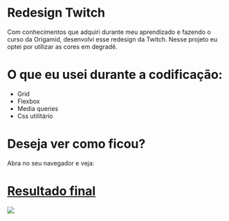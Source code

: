 # Redesign Twitch

Com conhecimentos que adquiri durante meu aprendizado e fazendo o curso da Origamid, desenvolvi esse redesign da Twitch. Nesse projeto eu optei por utilizar as cores em degradê.

# O que eu usei durante a codificação:

<ul>
  <li>Grid</li>
  <li>Flexbox</li>
  <li>Media queries</li>
  <li>Css utilitário</li>
</ul>

# Deseja ver como ficou?
Abra no seu navegador e veja:

<a href="https://pedromakaveli.github.io/Twitch">

# Resultado final
  
<img src="https://i.imgur.com/ReunygW.png"/>
